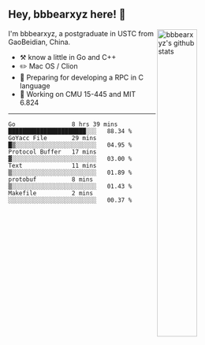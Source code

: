 ## Hey, bbbearxyz here! :wave:

<img align="right" alt="bbbearxyz's github stats" width="40%" src="https://github-readme-stats.vercel.app/api?username=bbbearxyz&show_icons=true">

I'm bbbearxyz, a postgraduate in USTC from GaoBeidian, China.

-   :hammer_and_pick:    know a little in Go and C++
-   :pencil2: Mac OS / Clion
-   :seedling: Preparing for developing a RPC in C language 
-   :thinking: Working on CMU 15-445 and MIT 6.824
---
<!--START_SECTION:waka-->

```text
Go                8 hrs 39 mins   ██████████████████████░░░   88.34 %
GoYacc File       29 mins         █▒░░░░░░░░░░░░░░░░░░░░░░░   04.95 %
Protocol Buffer   17 mins         ▓░░░░░░░░░░░░░░░░░░░░░░░░   03.00 %
Text              11 mins         ▒░░░░░░░░░░░░░░░░░░░░░░░░   01.89 %
protobuf          8 mins          ▒░░░░░░░░░░░░░░░░░░░░░░░░   01.43 %
Makefile          2 mins          ░░░░░░░░░░░░░░░░░░░░░░░░░   00.37 %
```

<!--END_SECTION:waka-->
